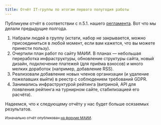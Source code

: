 ```yaml
---
title: Отчёт IT-группы по итогам первого полугодия работы
---
```


Публикуем отчёт в соответствии с п.5.1. нашего [регламента](https://www.maii.li/docs/2021-07-25-reglament-it-gruppy/).
Вот что мы делали предыдущие полгода.

1. Набрали людей в группу (кстати, набор не закрывается, можно присоединиться в любой момент, если вам кажется, что вы можете принести пользу).
2. Очертили план работ по сайту МАИИ. В планах — небольшая переработка инфраструктуры, обновление структуры сайта, новый дизайн, подключение платежей (для приёма взносов) и много мелких доработок (например, добавление RSS).
3. Реализовали добавление новых членов организации (и удаление пожелавших выйти) в реестр с соблюдением требований GDPR.
4. Занимались инфраструктурой рейтинга (витриной, API для появления рейтинга на турнирном сайте, стабилизацией его расчёта).

Надеемся, что к следующему отчёту у нас будет больше осязаемых результатов.

<small>Изначально отчёт опубликован [на форуме МАИИ](https://forum.znatoki.site/t/otchyot-it-gruppy-o-prodelannoj-rabote-19-02-2022/1714/2).</small>